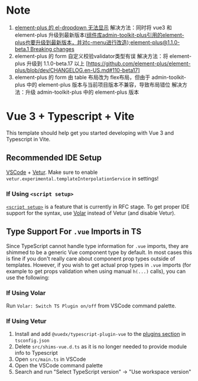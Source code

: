 # Note

1. [element-plus 的 el-dropdown 无法显示](https://github.com/element-plus/element-plus/issues/2179)
    解决方法：同时将 vue3 和 element-plus 升级到最新版本([组件库admin-toolkit-plus引用的element-plus也要升级到最新版本，并对c-menu进行改造](https://github.com/element-plus/element-plus/pull/3037));[element-plus@1.1.0-beta.1 Breaking changes](https://github.com/element-plus/element-plus/discussions/3020)
1. element-plus 的 form 自定义校验validator类型有误
    解决方法：将 element-plus 升级到 1.1.0-beta.17 以上 [https://github.com/element-plus/element-plus/blob/dev/CHANGELOG.en-US.md#110-beta17]
1. element-plus 的 form 由 table 布局改为 flex布局，但由于 admin-toolkit-plus 中的 element-plus 版本与当前项目版本不兼容，导致布局错位
    解决方法：升级 admin-toolkit-plus 中的 element-plus 版本

# Vue 3 + Typescript + Vite

This template should help get you started developing with Vue 3 and Typescript in Vite.

## Recommended IDE Setup

[VSCode](https://code.visualstudio.com/) + [Vetur](https://marketplace.visualstudio.com/items?itemName=octref.vetur). Make sure to enable `vetur.experimental.templateInterpolationService` in settings!

### If Using `<script setup>`

[`<script setup>`](https://github.com/vuejs/rfcs/pull/227) is a feature that is currently in RFC stage. To get proper IDE support for the syntax, use [Volar](https://marketplace.visualstudio.com/items?itemName=johnsoncodehk.volar) instead of Vetur (and disable Vetur).

## Type Support For `.vue` Imports in TS

Since TypeScript cannot handle type information for `.vue` imports, they are shimmed to be a generic Vue component type by default. In most cases this is fine if you don't really care about component prop types outside of templates. However, if you wish to get actual prop types in `.vue` imports (for example to get props validation when using manual `h(...)` calls), you can use the following:

### If Using Volar

Run `Volar: Switch TS Plugin on/off` from VSCode command palette.

### If Using Vetur

1. Install and add `@vuedx/typescript-plugin-vue` to the [plugins section](https://www.typescriptlang.org/tsconfig#plugins) in `tsconfig.json`
2. Delete `src/shims-vue.d.ts` as it is no longer needed to provide module info to Typescript
3. Open `src/main.ts` in VSCode
4. Open the VSCode command palette
5. Search and run "Select TypeScript version" -> "Use workspace version"
